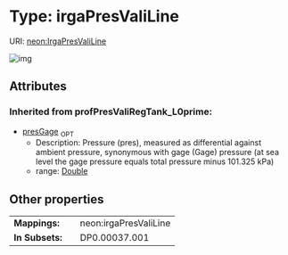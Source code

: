 
# Type: irgaPresValiLine




URI: [neon:IrgaPresValiLine](https://data.neonscience.org/IrgaPresValiLine)


![img](http://yuml.me/diagram/nofunky;dir:TB/class/)

## Attributes


### Inherited from profPresValiRegTank_L0prime:

 * [presGage](presGage.md)  <sub>OPT</sub>
    * Description: Pressure (pres), measured as differential against ambient pressure, synonymous with gage (Gage) pressure (at sea level the gage pressure equals total pressure minus 101.325 kPa)
    * range: [Double](types/Double.md)

## Other properties

|  |  |  |
| --- | --- | --- |
| **Mappings:** | | neon:irgaPresValiLine |
| **In Subsets:** | | DP0.00037.001 |


